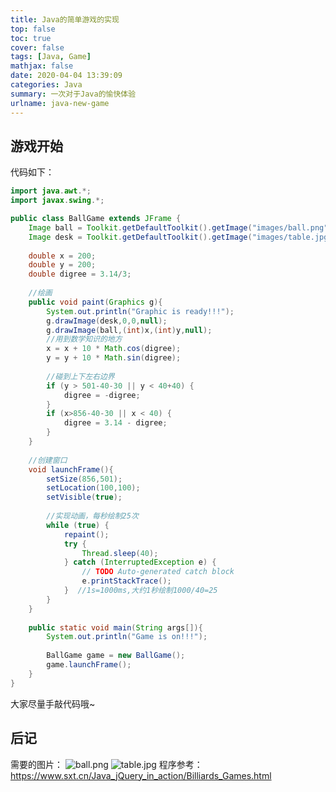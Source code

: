 ```yaml
---
title: Java的简单游戏的实现
top: false
toc: true
cover: false
tags: [Java, Game]
mathjax: false
date: 2020-04-04 13:39:09
categories: Java
summary: 一次对于Java的愉快体验
urlname: java-new-game
---
```


## 游戏开始
代码如下：
```java
import java.awt.*;
import javax.swing.*;

public class BallGame extends JFrame {
	Image ball = Toolkit.getDefaultToolkit().getImage("images/ball.png");
	Image desk = Toolkit.getDefaultToolkit().getImage("images/table.jpg");
	
	double x = 200;
	double y = 200;
	double digree = 3.14/3;
	
	//绘画
	public void paint(Graphics g){
		System.out.println("Graphic is ready!!!");
		g.drawImage(desk,0,0,null);
		g.drawImage(ball,(int)x,(int)y,null);
		//用到数学知识的地方
		x = x + 10 * Math.cos(digree);
		y = y + 10 * Math.sin(digree);
		
		//碰到上下左右边界
		if (y > 501-40-30 || y < 40+40) {
			digree = -digree;
		}
		if (x>856-40-30 || x < 40) {
			digree = 3.14 - digree;
		}
	}
	
	//创建窗口
	void launchFrame(){
		setSize(856,501);
		setLocation(100,100);
		setVisible(true);
		
		//实现动画，每秒绘制25次
		while (true) {
			repaint();
			try {
				Thread.sleep(40);
			} catch (InterruptedException e) {
				// TODO Auto-generated catch block
				e.printStackTrace();
			}  //1s=1000ms,大约1秒绘制1000/40=25
		}
	}
	
	public static void main(String args[]){
		System.out.println("Game is on!!!");
		
		BallGame game = new BallGame();
		game.launchFrame();
	}
}
```
大家尽量手敲代码哦~

## 后记
需要的图片：
![ball.png](https://hanhantuanblogimages.oss-cn-beijing.aliyuncs.com/blog_img/ball.png)
![table.jpg](https://hanhantuanblogimages.oss-cn-beijing.aliyuncs.com/blog_img/table.jpg)
程序参考：<https://www.sxt.cn/Java_jQuery_in_action/Billiards_Games.html>